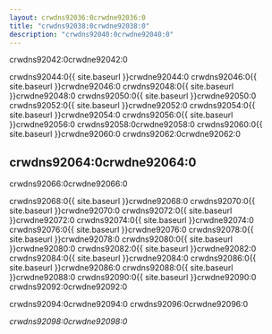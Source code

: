 ```yaml
---
layout: crwdns92036:0crwdne92036:0
title: "crwdns92038:0crwdne92038:0"
description: "crwdns92040:0crwdne92040:0"
---
```

crwdns92042:0crwdne92042:0

crwdns92044:0{{ site.baseurl }}crwdne92044:0 crwdns92046:0{{ site.baseurl }}crwdne92046:0 crwdns92048:0{{ site.baseurl }}crwdne92048:0 crwdns92050:0{{ site.baseurl }}crwdne92050:0 crwdns92052:0{{ site.baseurl }}crwdne92052:0 crwdns92054:0{{ site.baseurl }}crwdne92054:0 crwdns92056:0{{ site.baseurl }}crwdne92056:0 crwdns92058:0crwdne92058:0 crwdns92060:0{{ site.baseurl }}crwdne92060:0 crwdns92062:0crwdne92062:0

## crwdns92064:0crwdne92064:0

crwdns92066:0crwdne92066:0

crwdns92068:0{{ site.baseurl }}crwdne92068:0 crwdns92070:0{{ site.baseurl }}crwdne92070:0 crwdns92072:0{{ site.baseurl }}crwdne92072:0 crwdns92074:0{{ site.baseurl }}crwdne92074:0 crwdns92076:0{{ site.baseurl }}crwdne92076:0 crwdns92078:0{{ site.baseurl }}crwdne92078:0 crwdns92080:0{{ site.baseurl }}crwdne92080:0 crwdns92082:0{{ site.baseurl }}crwdne92082:0 crwdns92084:0{{ site.baseurl }}crwdne92084:0 crwdns92086:0{{ site.baseurl }}crwdne92086:0 crwdns92088:0{{ site.baseurl }}crwdne92088:0 crwdns92090:0{{ site.baseurl }}crwdne92090:0 crwdns92092:0crwdne92092:0

crwdns92094:0crwdne92094:0 crwdns92096:0crwdne92096:0

*crwdns92098:0crwdne92098:0*